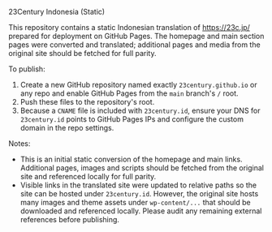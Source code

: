 23Century Indonesia (Static)

This repository contains a static Indonesian translation of https://23c.jp/ prepared for deployment on GitHub Pages. The homepage and main section pages were converted and translated; additional pages and media from the original site should be fetched for full parity.

To publish:
1. Create a new GitHub repository named exactly `23century.github.io` or any repo and enable GitHub Pages from the `main` branch's `/` root.
2. Push these files to the repository's root.
3. Because a `CNAME` file is included with `23century.id`, ensure your DNS for `23century.id` points to GitHub Pages IPs and configure the custom domain in the repo settings.

Notes:
- This is an initial static conversion of the homepage and main links. Additional pages, images and scripts should be fetched from the original site and referenced locally for full parity.
- Visible links in the translated site were updated to relative paths so the site can be hosted under `23century.id`. However, the original site hosts many images and theme assets under `wp-content/...` that should be downloaded and referenced locally. Please audit any remaining external references before publishing.
